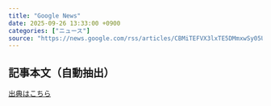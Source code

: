 ```yaml
---
title: "Google News"
date: 2025-09-26 13:33:00 +0900
categories: ["ニュース"]
source: "https://news.google.com/rss/articles/CBMiTEFVX3lxTE5DMmxwSy05UEVYdWxtYnNFTkZydVc5NjQtbVRQZjExVGpHNWFGQ1ZuTXNXVTQ0eFNFYUdBcmdneEZWa2VKdkR3MXB2eWo?oc=5"
---
```


## 記事本文（自動抽出）
<body class="y0K44d EA71Tc" id="readabilityBody"></body>

[出典はこちら](https://news.google.com/rss/articles/CBMiTEFVX3lxTE5DMmxwSy05UEVYdWxtYnNFTkZydVc5NjQtbVRQZjExVGpHNWFGQ1ZuTXNXVTQ0eFNFYUdBcmdneEZWa2VKdkR3MXB2eWo?oc=5)
